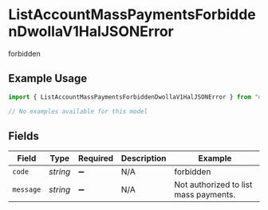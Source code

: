 # ListAccountMassPaymentsForbiddenDwollaV1HalJSONError

forbidden

## Example Usage

```typescript
import { ListAccountMassPaymentsForbiddenDwollaV1HalJSONError } from "dwolla-typescript/models/errors";

// No examples available for this model
```

## Fields

| Field                                 | Type                                  | Required                              | Description                           | Example                               |
| ------------------------------------- | ------------------------------------- | ------------------------------------- | ------------------------------------- | ------------------------------------- |
| `code`                                | *string*                              | :heavy_minus_sign:                    | N/A                                   | forbidden                             |
| `message`                             | *string*                              | :heavy_minus_sign:                    | N/A                                   | Not authorized to list mass payments. |